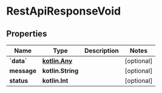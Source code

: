 
# RestApiResponseVoid

## Properties
Name | Type | Description | Notes
------------ | ------------- | ------------- | -------------
**&#x60;data&#x60;** | [**kotlin.Any**](.md) |  |  [optional]
**message** | **kotlin.String** |  |  [optional]
**status** | **kotlin.Int** |  |  [optional]



